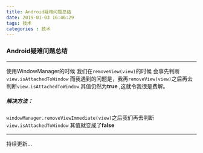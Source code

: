 ```yaml
---
title: Android疑难问题总结
date: 2019-01-03 16:46:29
tags: 技术
categories : 技术
---
```


### Android疑难问题总结
***

使用WindowManager的时候 我们在`removeView(view)`的时候 会事先判断`view.isAttachedToWindow`  而我遇到的问题是，我再`removeView(view)`之后再去判断`view.isAttachedToWindow` 其值仍然为**true** ,这就令我很是费解。  
##### 解决方法：
`windowManager.removeViewImmediate(view)`之后我们再去判断`view.isAttachedToWindow` 其值就变成了**false**

***

持续更新...
<!--more-->